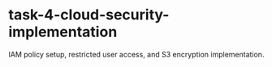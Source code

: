 # task-4-cloud-security-implementation
IAM policy setup, restricted user access, and S3 encryption implementation.
